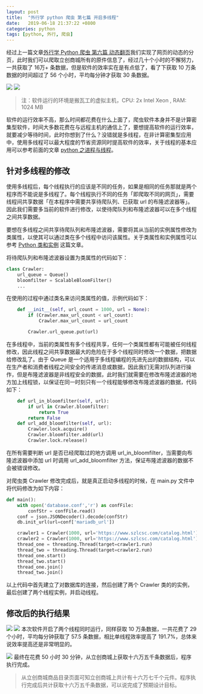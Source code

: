 ```yaml
---
layout: post
title:  "外行学 python 爬虫 第七篇 开启多线程"
date:   2019-06-18 21:37:22 +0800
categories: python
tags: [python, 外行, 爬虫]
---
```

经过上一篇文章[外行学 Python 爬虫 第六篇 动态翻页](https://mp.weixin.qq.com/s/xBEKaYyAGE_2rS8-b27uKw)我们实现了网页的动态的分页，此时我们可以爬取立创商城所有的原件信息了，经过几十个小时的不懈努力，一共获取了 16万+ 条数据，但是软件的效率实在是有点低了，看了下获取 10 万条数据的时间超过了 56 个小时，平均每分钟才获取 30 条数据。

![](https://lg-8wz4hass-1252833766.cos.ap-shanghai.myqcloud.com/pic/屏幕快照2019-06-15下午10.14.28.png)
![](https://lg-8wz4hass-1252833766.cos.ap-shanghai.myqcloud.com/pic/屏幕快照2019-06-15上午6.58.27.png)

> 注：软件运行的环境是搬瓦工的虚拟主机，CPU: 2x Intel Xeon , RAM: 1024 MB

软件的运行效率不高，那么时间都花费在什么上面了，爬虫软件本身并不是计算密集型软件，时间大多数花费在与远程主机的通信上了，要想提高软件的运行效率，就要减少等待时间，此时你想到了什么？没错就是多线程，在非计算密集型应用中，使用多线程可以最大程度的节省资源同时提高软件的效率，关于线程的基本应用可以参考前面的文章 [python 之进程与线程](https://mp.weixin.qq.com/s/KIuRVGAHfNxuz3T8FV5iuw)。

## 针对多线程的修改
使用多线程后，每个线程执行的应该是不同的任务，如果是相同的任务那就是两个程序而不能说是多线程了。每个线程执行不同的任务「即爬取不同的网页」，需要线程间共享数据「在本程序中需要共享待爬队列、已获取 url 的布隆滤波器等」。因此我们需要多当前的软件进行修改，以使待爬队列和布隆滤波器可以在多个线程之间共享数据。

要想在多线程之间共享待爬队列和布隆滤波器，需要将其从当前的实例属性修改为类属性，以使其可以通过类在多个线程中访问该属性。关于类属性和实例属性可以参考 [Python 类和实例](https://mp.weixin.qq.com/s/asc_QgNoTI1w69LZjbVoBA) 这篇文章。

将待爬队列和布隆滤波器设置为类属性的代码如下：
```python
class Crawler:
    url_queue = Queue()
    bloomfilter = ScalableBloomFilter()
    ...
```
在使用的过程中通过类名来访问类属性的值，示例代码如下：
```python
    def __init__(self, url_count = 1000, url = None):
        if (Crawler.max_url_count < url_count):
            Crawler.max_url_count = url_count

        Crawler.url_queue.put(url)
```

在多线程中，当前的类属性有多个线程共享，任何一个类属性都有可能被任何线程修改，因此线程之间共享数据最大的危险在于多个线程同时修改一个数据，把数据给修改乱了。由于 Queue 是一个适用于多线程编程的先进先出的数据结构，可以在生产者和消费者线程之间安全的传递消息或数据，因此我们无需对队列进行操作，但是布隆滤波器是非线程安全的数据，此时我们就需要在修改布隆滤波器的地方加上线程锁，以保证在同一时刻只有一个线程能够修改布隆滤波器的数据，代码如下：
```python
    def url_in_bloomfilter(self, url):
        if url in Crawler.bloomfilter:
            return True
        return False
    def url_add_bloomfilter(self, url):
        Crawler.lock.acquire()
        Crawler.bloomfilter.add(url)
        Crawler.lock.release()
```
在所有需要判断 url 是否已经爬取过的地方调用 url_in_bloomfilter，当需要向布隆滤波器中添加 url 时调用 url_add_bloomfilter 方法，保证布隆滤波器的数据不会被错误修改。

对爬虫类 Crawler 修改完成后，就是真正启动多线程的时候，在 main.py 文件中将代码修改为如下内容：
```python
def main():
    with open('database.conf','r') as confFile:
        confStr = confFile.read()
    conf = json.JSONDecoder().decode(confStr)
    db.init_url(url=conf['mariadb_url'])

    crawler1 = Crawler(1000, url='https://www.szlcsc.com/catalog.html')
    crawler2 = Crawler(1000, url='https://www.szlcsc.com/catalog.html')
    thread_one = threading.Thread(target=crawler1.run)
    thread_two = threading.Thread(target=crawler2.run)
    thread_one.start()
    thread_two.start()
    thread_one.join()
    thread_two.join()
```
以上代码中首先建立了对数据库的连接，然后创建了两个 Crawler 类的的实例，最后创建了两个线程实例，并启动线程。


## 修改后的执行结果
![](https://lg-8wz4hass-1252833766.cos.ap-shanghai.myqcloud.com/pic/屏幕快照2019-06-16下午10.19.36.png)
![](https://lg-8wz4hass-1252833766.cos.ap-shanghai.myqcloud.com/pic/屏幕快照2019-06-17上午6.45.38.png)
本次软件开启了两个线程同时运行，同样获取 10 万条数据，一共花费了 29 个小时，平均每分钟获取了 57.5 条数据，相比单线程效率提高了 191.7%，总体来说效率提高还是非常明显的。

![](https://lg-8wz4hass-1252833766.cos.ap-shanghai.myqcloud.com/pic/屏幕快照2019-06-18下午2.55.53.png)
最终在花费 50 小时 30 分钟，从立创商城上获取十六万五千条数据后，程序执行完成。
> 从立创商城商品目录页面可知立创商城上共计有十六万七千个元件。程序执行完成后共计获取十六万五千条数据，可以说完成了预期设计目标。
